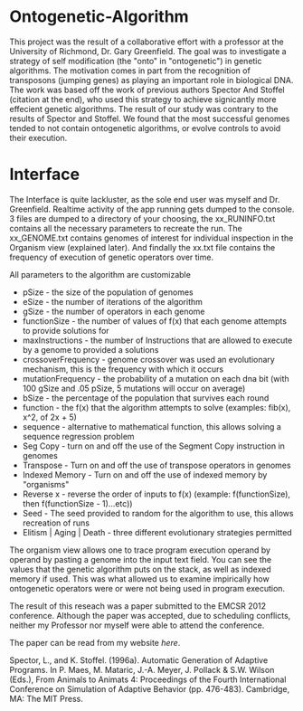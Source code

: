 Ontogenetic-Algorithm
=====================

This project was the result of a collaborative effort with a professor at the University of Richmond, Dr. Gary Greenfield. The goal was to investigate a strategy of self modification (the "onto" in "ontogenetic") in genetic algorithms. The motivation comes in part from the recognition of transposons (jumping genes) as playing an important role in biological DNA. The work was based off the work of previous authors Spector And Stoffel (citation at the end), who used this strategy to achieve signicantly more effecient genetic algorithms. The result of our study was contrary to the results of Spector and Stoffel. We found that the most successful genomes tended to not contain ontogenetic algorithms, or evolve controls to avoid their execution.

Interface
=====================
The Interface is quite lackluster, as the sole end user was myself and Dr. Greenfield. Realtime activity of the app running gets dumped to the console. 3 files are dumped to a directory of your choosing, the xx\_RUNINFO.txt contains all the necessary parameters to recreate the run. The xx\_GENOME.txt contains genomes of interest for individual inspection in the Organism view (explained later). And findally the xx.txt file contains the frequency of execution of genetic operators over time. 

All parameters to the algorithm are customizable

 * pSize - the size of the population of genomes
 * eSize - the number of iterations of the algorithm
 * gSize - the number of operators in each genome
 * functionSize - the number of values of f(x) that each genome attempts to provide solutions for
 * maxInstructions - the number of Instructions that are allowed to execute by a genome to provided a solutions
 * crossoverFrequency - genome crossover was used an evolutionary mechanism, this is the frequency with which it occurs
 * mutationFrequency - the probability of a mutation on each dna bit (with 100 gSize and .05 pSize, 5 mutations will occur on average)
 * bSize - the percentage of the population that survives each round
 * function - the f(x) that the algorithm attempts to solve (examples: fib(x), x^2, of 2x + 5)
 * sequence - alternative to mathematical function, this allows solving a sequence regression problem
 * Seg Copy - turn on and off the use of the Segment Copy instruction in genomes
 * Transpose - Turn on and off the use of transpose operators in genomes
 * Indexed Memory - Turn on and off the use of indexed memory by "organisms"
 * Reverse x - reverse the order of inputs to f(x) (example: f(functionSize), then f(functionSize - 1)...etc))
 * Seed	- The seed provided to random for the algorithm to use, this allows recreation of runs
 * Elitism | Aging | Death - three different evolutionary strategies permitted

The organism view allows one to trace program execution operand by operand by pasting a genome into the input text field. You can see the values that the genetic algorithm puts on the stack, as well as indexed memory if used. This was what allowed us to examine impirically how ontogenetic operators were or were not being used in program execution.

The result of this reseach was a paper submitted to the EMCSR 2012 conference. Although the paper was accepted, due to scheduling conflicts, neither my Professor nor myself were able to attend the conference. 

The paper can be read from my website _here_.

Spector, L., and K. Stoffel. (1996a). Automatic Generation of Adaptive Programs. In P. Maes, M. Mataric, J.-A. Meyer, J. Pollack & S.W. Wilson (Eds.), From Animals to Animats 4: Proceedings of the Fourth International Conference on Simulation of Adaptive Behavior (pp. 476-483). Cambridge, MA: The MIT Press.